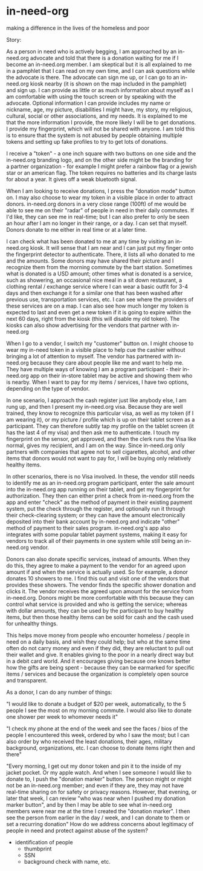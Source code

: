 # in-need-org
making a difference in the lives of the homeless and poor

Story:

As a person in need who is actively begging, I am approached by an in-need.org advocate and told that there is a donation waiting for me if I become an in-need.org member. I am skeptical but it is all explained to me in a pamphlet that I can read on my own time, and I can ask questions while the advocate is there. The advocate can sign me up, or I can go to an in-need.org kiosk nearby (it is shown on the map included in the pamphlet) and sign up. I can provide as little or as much information about myself as I am comfortable with using the touch screen or by speaking with the advocate. Optional information I can provide includes my name or nickname, age, my picture, disabilities I might have, my story, my religious, cultural, social or other associations, and my needs. It is explained to me that the more information I provide, the more likely I will be to get donations. I provide my fingerprint, which will not be shared with anyone. I am told this is to ensure that the system is not abused by people obtaining multiple tokens and setting up fake profiles to try to get lots of donations.

I receive a "token" - a one inch square with two buttons on one side and the in-need.org branding logo, and on the other side might be the branding for a partner organization - for example I might prefer a rainbow flag or a jewish star or an american flag. The token requires no batteries and its charge lasts for about a year. It gives off a weak bluetooth signal.

When I am looking to receive donations, I press the "donation mode" button on. I may also choose to wear my token in a visible place in order to attract donors. in-need.org donors in a very close range (100ft) of me would be able to see me on their "radar" of people in need in their daily commutes. If I'd like, they can see me in real-time; but I can also prefer to only be seen an hour after I am no longer in their range, or a day. I can set that myself. Donors donate to me either in real time or at a later time.

I can check what has been donated to me at any time by visiting an in-need.org kiosk. It will sense that I am near and I can just put my finger onto the fingerprint detector to authenticate. There, it lists all who donated to me and the amounts. Some donors may have shared their picture and I recognize them from the morning commute by the bart station. Sometimes what is donated is a USD amount; other times what is donated is a service, such as showering, an occasional nice meal in a sit down restaurant,  a clothing rental / exchange service where I can wear a basic outfit for 3-4 days and then exchange it for a similar one that has been washed after previous use, transportation services, etc. I can see where the providers of these services are on a map. I can also see how much longer my token is expected to last and even get a new token if it is going to expire within the next 60 days, right from the kiosk (this will disable my old token). The kiosks can also show advertising for the vendors that partner with in-need.org

When I go to a vendor, I switch my "customer" button on. I might choose to wear my in-need token in a visible place to help cue the cashier without bringing a lot of attention to myself. The vendor has partnered with in-need.org because they care about people like me and want to help me. They have multiple ways of knowing I am a program participant - their in-need.org app on their in-store tablet may be active and showing them who is nearby. When I want to pay for my items / services, I have two options, depending on the type of vendor.

In one scenario, I approach the cash register just like anybody else, I am rung up, and then I present my in-need.org visa. Because they are well trained, they know to recognize this particular visa, as well as my token (if I am wearing it), or my picture / profile which is up on their tablet screen as a participant. They can therefore subtly tap my profile on the tablet screen (it has the last 4 of my visa) and then ask me to authenticate. I touch my fingerprint on the sensor, get approved, and then the clerk runs the Visa like normal, gives my recipient, and I am on the way. Since in-need.org only partners with companies that agree not to sell cigarettes, alcohol, and other items that donors would not want to pay for, I will be buying only relatively healthy items. 

In other scenarios, there is no Visa involved. In these, the vendor still needs to identify me as an in-need.org program participant, enter the sale amount into the in-need.org app running on their tablet, and get my fingerprint for authorization. They then can either print a check from in-need.org from the app and enter "check" as the method of payment in their existing payment system, put the check through the register, and optionally run it through their check-clearing system; or they can have the amount electronically deposited into their bank account by in-need.org and indicate "other" method of payment to their sales program. in-need.org's app also integrates with some popular tablet payment systems, making it easy for vendors to track all of their payments in one system while still being an in-need.org vendor.

Donors can also donate specific services, instead of amounts. When they do this, they agree to make a payment to the vendor for an agreed upon amount if and when the service is actually used. So for example, a donor donates 10 showers to me. I find this out and visit one of the vendors that provides these showers. The vendor finds the specific shower donation and clicks it. The vendor receives the agreed upon amount for the service from in-need.org. Donors might be more comfortable with this because they can control what service is provided and who is getting the service; whereas with dollar amounts, they can be used by the participant to buy healthy items, but then those healthy items can be sold for cash and the cash used for unhealthy things.

This helps move money from people who encounter homeless / people in need on a daily basis, and wish they could help; but who at the same time often do not carry money and even if they did, they are reluctant to pull out their wallet and give. It enables giving to the poor in a nearly direct way but in a debit card world. And it encourages giving because one knows better how the gifts are being spent - because they can be earmarked for specific items / services and because the organization is completely open source and transparent.

As a donor, I can do any number of things:

"I would like to donate a budget of $20 per week, automatically, to the 5 people I see the most on my morning commute. I would also like to donate one shower per week to whomever needs it"

"I check my phone at the end of the week and see the faces / bios of the people I encountered this week, ordered by who I saw the most; but I can also order by who received the least donations, their ages, military background, organizations, etc. I can choose to donate items right then and there"

"Every morning, I get out my donor token and pin it to the inside of my jacket pocket. Or my apple watch. And when I see someone I would like to donate to, I push the "donation marker" button. The person might or might not be an in-need.org member; and even if they are, they may not have real-time sharing on for safety or privacy reasons. However, that evening, or later that week, I can review "who was near when I pushed my donation marker button", and by then I may be able to see what in-need.org members were near me at the time I created the "donation marker". I then see the person from earlier in the day / week, and I can donate to them or set a recurring donation"
How do we address concerns about legitimacy of people in need and protect against abuse of the system?

 - identification of people
    - thumbprint
    - SSN
    - background check with name, etc.